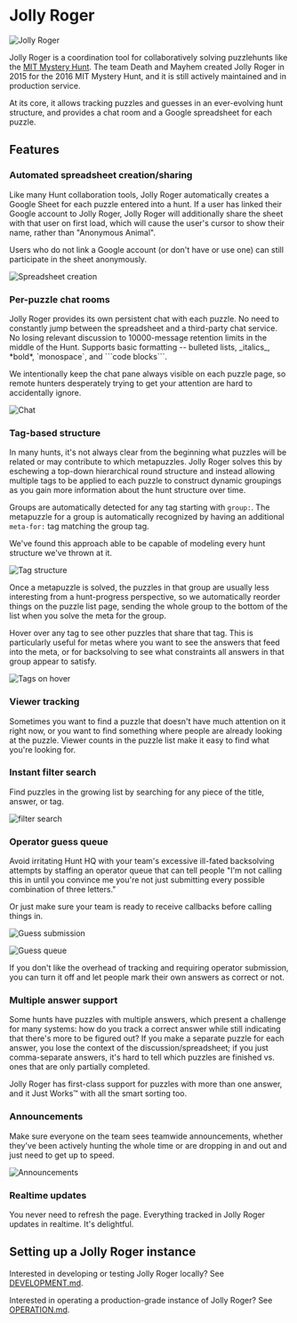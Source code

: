 # Jolly Roger

![Jolly Roger](public/images/hero.png)

Jolly Roger is a coordination tool for collaboratively solving puzzlehunts like the [MIT Mystery Hunt](http://web.mit.edu/puzzle/www/).
The team Death and Mayhem created Jolly Roger in 2015 for the 2016 MIT
Mystery Hunt, and it is still actively maintained and in production service.

At its core, it allows tracking puzzles and guesses in an ever-evolving hunt
structure, and provides a chat room and a Google spreadsheet for each
puzzle.


## Features

### Automated spreadsheet creation/sharing

Like many Hunt collaboration tools, Jolly Roger automatically creates a
Google Sheet for each puzzle entered into a hunt.  If a user has linked
their Google account to Jolly Roger, Jolly Roger will additionally share the
sheet with that user on first load, which will cause the user's cursor to
show their name, rather than "Anonymous Animal".

Users who do not link a Google account (or don't have or use one) can still
participate in the sheet anonymously.

![Spreadsheet creation](screenshots/google_doc_creation.png)

### Per-puzzle chat rooms

Jolly Roger provides its own persistent chat with each puzzle.  No need to
constantly jump between the spreadsheet and a third-party chat service.  No
losing relevant discussion to 10000-message retention limits in the middle
of the Hunt.  Supports basic formatting -- bulleted lists, \_italics\_,
\*bold\*, \`monospace\`, and \`\`\`code blocks\`\`\`.

We intentionally keep the chat pane always visible on each puzzle page, so
remote hunters desperately trying to get your attention are hard to
accidentally ignore.

![Chat](screenshots/chat.png)

### Tag-based structure

In many hunts, it's not always clear from the beginning what puzzles will be
related or may contribute to which metapuzzles.  Jolly Roger solves this by
eschewing a top-down hierarchical round structure and instead allowing
multiple tags to be applied to each puzzle to construct dynamic groupings as
you gain more information about the hunt structure over time.

Groups are automatically detected for any tag starting with `group:`.  The
metapuzzle for a group is automatically recognized by having an additional
`meta-for:` tag matching the group tag.

We've found this approach able to be capable of modeling every hunt
structure we've thrown at it.

![Tag structure](screenshots/tag_structure.png)

Once a metapuzzle is solved, the puzzles in that group are usually less
interesting from a hunt-progress perspective, so we automatically reorder
things on the puzzle list page, sending the whole group to the bottom of the
list when you solve the meta for the group.

Hover over any tag to see other puzzles that share that tag.  This is
particularly useful for metas where you want to see the answers that feed into
the meta, or for backsolving to see what constraints all answers in that group
appear to satisfy.

![Tags on hover](screenshots/tags_on_hover.png)

### Viewer tracking

Sometimes you want to find a puzzle that doesn't have much attention on it
right now, or you want to find something where people are already looking at
the puzzle.  Viewer counts in the puzzle list make it easy to find what
you're looking for.

### Instant filter search

Find puzzles in the growing list by searching for any piece of the title,
answer, or tag.

![filter search](screenshots/filter_search.png)

### Operator guess queue

Avoid irritating Hunt HQ with your team's excessive ill-fated backsolving
attempts by staffing an operator queue that can tell people "I'm not calling
this in until you convince me you're not just submitting every possible
combination of three letters."

Or just make sure your team is ready to receive callbacks before calling
things in.

![Guess submission](screenshots/guess_submission.png)

![Guess queue](screenshots/guess_queue.png)

If you don't like the overhead of tracking and requiring operator submission,
you can turn it off and let people mark their own answers as correct or not.

### Multiple answer support

Some hunts have puzzles with multiple answers, which present a challenge for
many systems: how do you track a correct answer while still indicating that
there's more to be figured out?  If you make a separate puzzle for each
answer, you lose the context of the discussion/spreadsheet; if you just
comma-separate answers, it's hard to tell which puzzles are finished vs.
ones that are only partially completed.

Jolly Roger has first-class support for puzzles with more than one answer,
and it Just Works™ with all the smart sorting too.

### Announcements

Make sure everyone on the team sees teamwide announcements, whether they've
been actively hunting the whole time or are dropping in and out and just
need to get up to speed.

![Announcements](screenshots/announcements.png)

### Realtime updates

You never need to refresh the page.  Everything tracked in Jolly Roger
updates in realtime.  It's delightful.


## Setting up a Jolly Roger instance

Interested in developing or testing Jolly Roger locally?  See
[DEVELOPMENT.md](DEVELOPMENT.md).

Interested in operating a production-grade instance of Jolly Roger?  See
[OPERATION.md](OPERATION.md).
